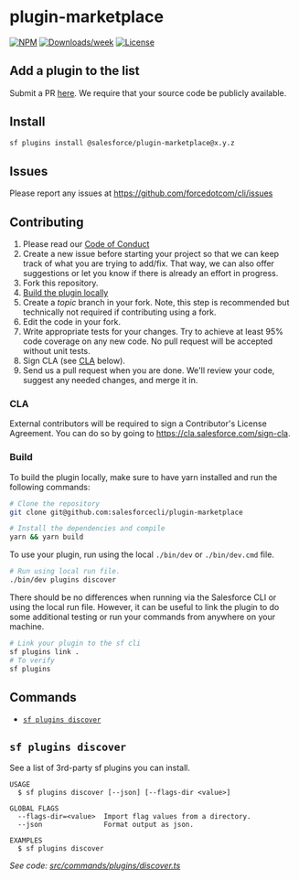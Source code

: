 # plugin-marketplace

[![NPM](https://img.shields.io/npm/v/@salesforce/plugin-marketplace.svg?label=@salesforce/plugin-marketplace)](https://www.npmjs.com/package/@salesforce/plugin-marketplace) [![Downloads/week](https://img.shields.io/npm/dw/@salesforce/plugin-marketplace.svg)](https://npmjs.org/package/@salesforce/plugin-marketplace) [![License](https://img.shields.io/badge/License-BSD%203--Clause-brightgreen.svg)](https://raw.githubusercontent.com/salesforcecli/plugin-marketplace/main/LICENSE.txt)

## Add a plugin to the list

Submit a PR [here](/src/shared/plugins.ts). We require that your source code be publicly available.

## Install

```bash
sf plugins install @salesforce/plugin-marketplace@x.y.z
```

## Issues

Please report any issues at https://github.com/forcedotcom/cli/issues

## Contributing

1. Please read our [Code of Conduct](CODE_OF_CONDUCT.md)
2. Create a new issue before starting your project so that we can keep track of
   what you are trying to add/fix. That way, we can also offer suggestions or
   let you know if there is already an effort in progress.
3. Fork this repository.
4. [Build the plugin locally](#build)
5. Create a _topic_ branch in your fork. Note, this step is recommended but technically not required if contributing using a fork.
6. Edit the code in your fork.
7. Write appropriate tests for your changes. Try to achieve at least 95% code coverage on any new code. No pull request will be accepted without unit tests.
8. Sign CLA (see [CLA](#cla) below).
9. Send us a pull request when you are done. We'll review your code, suggest any needed changes, and merge it in.

### CLA

External contributors will be required to sign a Contributor's License
Agreement. You can do so by going to https://cla.salesforce.com/sign-cla.

### Build

To build the plugin locally, make sure to have yarn installed and run the following commands:

```bash
# Clone the repository
git clone git@github.com:salesforcecli/plugin-marketplace

# Install the dependencies and compile
yarn && yarn build
```

To use your plugin, run using the local `./bin/dev` or `./bin/dev.cmd` file.

```bash
# Run using local run file.
./bin/dev plugins discover
```

There should be no differences when running via the Salesforce CLI or using the local run file. However, it can be useful to link the plugin to do some additional testing or run your commands from anywhere on your machine.

```bash
# Link your plugin to the sf cli
sf plugins link .
# To verify
sf plugins
```

## Commands

<!-- commands -->

- [`sf plugins discover`](#sf-plugins-discover)

## `sf plugins discover`

See a list of 3rd-party sf plugins you can install.

```
USAGE
  $ sf plugins discover [--json] [--flags-dir <value>]

GLOBAL FLAGS
  --flags-dir=<value>  Import flag values from a directory.
  --json               Format output as json.

EXAMPLES
  $ sf plugins discover
```

_See code: [src/commands/plugins/discover.ts](https://github.com/salesforcecli/plugin-marketplace/blob/1.2.9/src/commands/plugins/discover.ts)_

<!-- commandsstop -->

